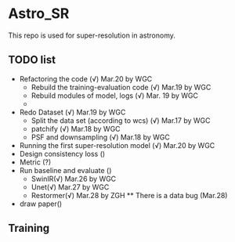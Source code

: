 # Astro_SR
This repo is used for super-resolution in astronomy.

## TODO list
- Refactoring the code (√) Mar.20 by WGC
  - Rebuild the training-evaluation code (√) Mar.19 by WGC
  - Rebuild modules of model, logs (√) Mar. 19 by WGC
  - 
- Redo Dataset (√)  Mar.19 by WGC 
  - Split the data set (according to wcs) (√) Mar.17 by WGC
  - patchify (√) Mar.18 by WGC
  - PSF and downsampling (√) Mar.18 by WGC
- Running the first super-resolution model (√) Mar.20 by WGC
- Design consistency loss ()
- Metric (?) 
- Run baseline and evaluate ()
  - SwinIR(√) Mar.26 by WGC
  - Unet(√) Mar.27 by WGC
  - Restormer(√) Mar.28 by ZGH
  ** There is a data bug (Mar.28)
- draw paper()

## Training

